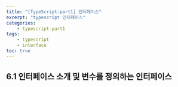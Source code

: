 ```yaml
--- 
title: "[TypeScript-part1] 인터페이스" 
excerpt: "typescript 인터페이스"
categories: 
    - typescript-part1
tags: 
    - typescript
    - interface
toc: true
--- 
```

## 6.1 인터페이스 소개 및 변수를 정의하는 인터페이스
